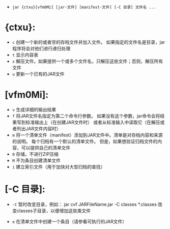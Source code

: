 - `jar {ctxu}[vfm0Mi] [jar-文件] [manifest-文件] [-C 目录] 文件名 ...`

# {ctxu}:
- `c` 创建一个新的或者空的存档文件并加入文件。
  如果指定的文件名是目录，jar程序将会对他们进行递归处理
- `t` 显示内容表
- `x` 解压文件。如果提供一个或多个文件名，只解压这些文件；否则，解压所有文件
- `u` 更新一个已有的JAR文件

# [vfm0Mi]:
- `v` 生成详细的输出结果
- `f` 将JAR文件名指定为第二个命令行参数。
  如果没有这个参数，jar命令会将结果写到标准输出上（在创建JAR文件时） 
  或者从标准输入中读取它（在解压或者列出JAR文件内容时）
- `m` 将一个清单文件（manifest）添加到JAR文件中。清单是对存档内容和来源的说明。
  每个归档有一个默认的清单文件。
  但是，如果想验证归档文件的内容，可以提供自己的清单文件
- `0` 存储，不进行ZIP压缩
- `M` 不为条目创建清单文件
- `i` 建立索引文件（用于加快对大型归档的查找）

# [-C 目录]:
- `-C` 暂时改变目录，例如：
  jar cvf JARFileName.jar -C classes *.classes
  改变classes子目录，以便增加这些类文件

- `e` 在清单文件中创建一个条目（请参看可执行的JAR文件）










